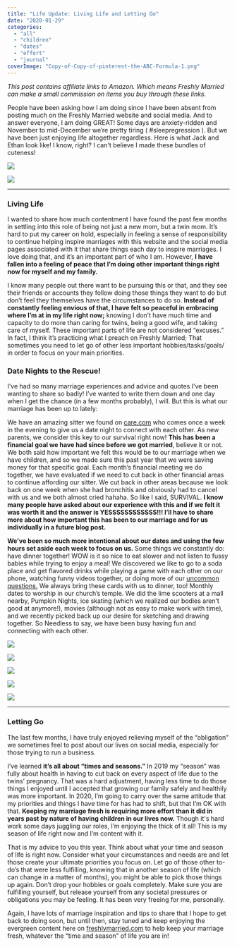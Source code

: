 ```yaml
---
title: "Life Update: Living Life and Letting Go"
date: "2020-01-29"
categories: 
  - "all"
  - "children"
  - "dates"
  - "effort"
  - "journal"
coverImage: "Copy-of-Copy-of-pinterest-the-ABC-Formula-1.png"
---
```


_This post contains affiliate links to Amazon. Which means Freshly Married can make a small commission on items you buy through these links._

People have been asking how I am doing since I have been absent from posting much on the Freshly Married website and social media. And to answer everyone, I am doing GREAT! Some days are anxiety-ridden and November to mid-December we’re pretty tiring ( #sleepregression ). But we have been just enjoying life altogether regardless. Here is what Jack and Ethan look like! I know, right? I can't believe I made these bundles of cuteness!

![](/images/75B164E6-5B17-4722-BC66-F81BA53B8B01.jpeg)

![](/images/9F45CC91-7E92-4A68-AAF8-F12EAB6C94EC-1.jpeg)

* * *

### Living Life

I wanted to share how much contentment I have found the past few months in settling into this role of being not just a new mom, but a twin mom. It’s hard to put my career on hold, especially in feeling a sense of responsibility to continue helping inspire marriages with this website and the social media pages associated with it that share things each day to inspire marriages. I love doing that, and it’s an important part of who I am. However, **I have fallen into a feeling of peace that I’m doing other important things right now for myself and my family.**

I know many people out there want to be pursuing this or that, and they see their friends or accounts they follow doing those things they want to do but don’t feel they themselves have the circumstances to do so. **Instead of constantly feeling envious of that, I have felt so peaceful in embracing where I’m at in my life right now;** knowing I don’t have much time and capacity to do more than caring for twins, being a good wife, and taking care of myself. These important parts of life are not considered “excuses.” In fact, I think it’s practicing what I preach on Freshly Married; That sometimes you need to let go of other less important hobbies/tasks/goals/ in order to focus on your main priorities. 

### Date Nights to the Rescue!

I’ve had so many marriage experiences and advice and quotes I’ve been wanting to share so badly! I’ve wanted to write them down and one day when I get the chance (in a few months probably), I will. But this is what our marriage has been up to lately: 

We have an amazing sitter we found on [care.com](http://care.com) who comes once a week in the evening to give us a date night to connect with each other. As new parents, we consider this key to our survival right now! **This has been a financial goal we have had since before we got married**, believe it or not. We both said how important we felt this would be to our marriage when we have children, and so we made sure this past year that we were saving money for that specific goal. Each month’s financial meeting we do together, we have evaluated if we need to cut back in other financial areas to continue affording our sitter. We cut back in other areas because we look back on one week when she had bronchitis and obviously had to cancel with us and we both almost cried hahaha. So like I said, SURVIVAL. **I know many people have asked about our experience with this and if we felt it was worth it and the answer is YESSSSSSSSSSSS!!! I’ll have to share more about how important this has been to our marriage and for us individually in a future blog post.**

**We’ve been so much more intentional about our dates and using the few hours set aside each week to focus on us.** Some things we constantly do: have dinner together! WOW is it so nice to eat slower and not listen to fussy babies while trying to enjoy a meal! We discovered we like to go to a soda place and get flavored drinks while playing a game with each other on our phone, watching funny videos together, or doing more of our [uncommon questions.](https://amzn.to/2O8Z8ci) We always bring these cards with us to dinner, too! Monthly dates to worship in our church’s temple. We did the lime scooters at a mall nearby, Pumpkin Nights, ice skating (which we realized our bodies aren’t good at anymore!), movies (although not as easy to make work with time), and we recently picked back up our desire for sketching and drawing together. So Needless to say, we have been busy having fun and connecting with each other.

![](/images/490D2C4B-0FF9-47B6-A271-6631A4239E9C.jpeg)

![](/images/33AF0BF8-E434-4EE6-B05E-7EC2CD6810A5.jpeg)

![](/images/19A62D77-9742-42CE-85BD-BB0228EF804F-1.jpeg)

![](/images/3D54BFFB-26D0-449A-B37C-10B330DA28AD.jpeg)

![](/images/69F720B0-8F1C-41D3-85D4-4772C1CD5F5A.jpeg)

* * *

### Letting Go

The last few months, I have truly enjoyed relieving myself of the “obligation” we sometimes feel to post about our lives on social media, especially for those trying to run a business. 

I’ve learned **it’s all about “times and seasons.”** In 2019 my “season” was fully about health in having to cut back on every aspect of life due to the twins’ pregnancy. That was a hard adjustment, having less time to do those things I enjoyed until I accepted that growing our family safely and healthily was more important. In 2020, I’m going to carry over the same attitude that my priorities and things I have time for has had to shift, but that I’m OK with that. **Keeping my marriage fresh is requiring more effort than it did in years past by nature of having children in our lives now.** Though it's hard work some days juggling our roles, I’m enjoying the thick of it all! This is my season of life right now and I’m content with it. 

That is my advice to you this year. Think about what your time and season of life is right now. Consider what your circumstances and needs are and let those create your ultimate priorities you focus on. Let go of those other to-do’s that were less fulfilling, knowing that in another season of life (which can change in a matter of months), you might be able to pick those things up again. Don’t drop your hobbies or goals completely. Make sure you are fulfilling yourself, but release yourself from any societal pressures or obligations you may be feeling. It has been very freeing for me, personally.

Again, I have lots of marriage inspiration and tips to share that I hope to get back to doing soon, but until then, stay tuned and keep enjoying the evergreen content here on [freshlymarried.com](http://freshlymarried.com) to help keep your marriage fresh, whatever the “time and season” of life you are in!
